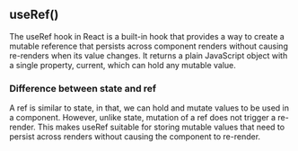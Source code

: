 ## useRef()
The useRef hook in React is a built-in hook that provides a way to create a mutable reference that persists across component renders without causing re-renders when its value changes. It returns a plain JavaScript object with a single property, current, which can hold any mutable value.

### Difference between state and ref
A ref is similar to state, in that, we can hold and mutate values to be used in a component. However, unlike state, mutation of a ref does not trigger a re-render. This makes useRef suitable for storing mutable values that need to persist across renders without causing the component to re-render.